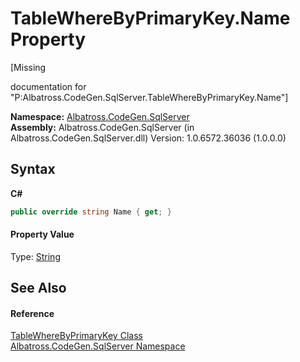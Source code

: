 # TableWhereByPrimaryKey.Name Property 
 

\[Missing <summary> documentation for "P:Albatross.CodeGen.SqlServer.TableWhereByPrimaryKey.Name"\]

**Namespace:**&nbsp;<a href="N_Albatross_CodeGen_SqlServer.md">Albatross.CodeGen.SqlServer</a><br />**Assembly:**&nbsp;Albatross.CodeGen.SqlServer (in Albatross.CodeGen.SqlServer.dll) Version: 1.0.6572.36036 (1.0.0.0)

## Syntax

**C#**<br />
``` C#
public override string Name { get; }
```


#### Property Value
Type: <a href="http://msdn2.microsoft.com/en-us/library/s1wwdcbf" target="_blank">String</a>

## See Also


#### Reference
<a href="T_Albatross_CodeGen_SqlServer_TableWhereByPrimaryKey.md">TableWhereByPrimaryKey Class</a><br /><a href="N_Albatross_CodeGen_SqlServer.md">Albatross.CodeGen.SqlServer Namespace</a><br />